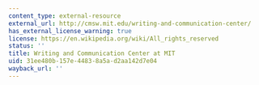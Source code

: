 ```yaml
---
content_type: external-resource
external_url: http://cmsw.mit.edu/writing-and-communication-center/
has_external_license_warning: true
license: https://en.wikipedia.org/wiki/All_rights_reserved
status: ''
title: Writing and Communication Center at MIT
uid: 31ee480b-157e-4483-8a5a-d2aa142d7e04
wayback_url: ''
---
```

